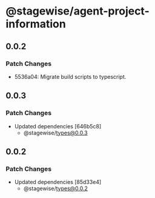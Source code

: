 # @stagewise/agent-project-information

## 0.0.2

### Patch Changes

- 5536a04: Migrate build scripts to typescript.

## 0.0.3

### Patch Changes

- Updated dependencies [646b5c8]
  - @stagewise/types@0.0.3

## 0.0.2

### Patch Changes

- Updated dependencies [85d33e4]
  - @stagewise/types@0.0.2
